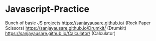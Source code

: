 # Javascript-Practice
Bunch of basic JS projects
https://sanjayausare.github.io/ (Rock Paper Scissors) 
https://sanjayausare.github.io/Drumkit/ (Drumkit)
https://sanjayausare.github.io/Calculator/ (Calculator)

